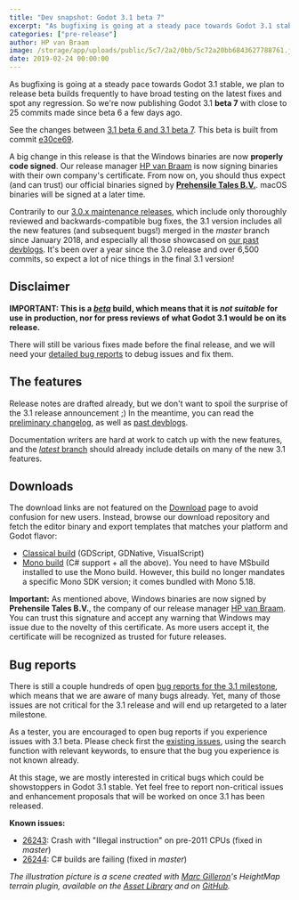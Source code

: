 ```yaml
---
title: "Dev snapshot: Godot 3.1 beta 7"
excerpt: "As bugfixing is going at a steady pace towards Godot 3.1 stable, we plan to release beta builds frequently to have broad testing on the latest fixes and spot any regression. So we're now publishing Godot 3.1 beta 7 with close to 25 commits made since beta 6 a few days ago. This is also the first Godot released to have code signed binaries on Windows!"
categories: ["pre-release"]
author: HP van Braam
image: /storage/app/uploads/public/5c7/2a2/0bb/5c72a20bb6843627788761.jpg
date: 2019-02-24 00:00:00
---
```


As bugfixing is going at a steady pace towards Godot 3.1 stable, we plan to release beta builds frequently to have broad testing on the latest fixes and spot any regression. So we're now publishing Godot 3.1 **beta 7** with close to 25 commits made since beta 6 a few days ago.

See the changes between [3.1 beta 6 and 3.1 beta 7](https://github.com/godotengine/godot/compare/30a4723d9c974daaaf6b8af581b2d66c6b31b119...e30ce69cb44cd31933dc81700d16db2c80727015). This beta is built from commit [e30ce69](https://github.com/godotengine/godot/commit/e30ce69cb44cd31933dc81700d16db2c80727015).

A big change in this release is that the Windows binaries are now **properly code signed**. Our release manager [HP van Braam](https://github.com/hpvb) is now signing binaries with their own company's certificate. From now on, you should thus expect (and can trust) our official binaries signed by **[Prehensile Tales B.V.](https://www.prehensile-tales.com/)**. macOS binaries will be signed at a later time.

Contrarily to our [3.0.x maintenance releases](/article/maintenance-release-godot-3-0-6), which include only thoroughly reviewed and backwards-compatible bug fixes, the 3.1 version includes all the new features (and subsequent bugs!) merged in the *master* branch since January 2018, and especially all those showcased on [our past devblogs](/devblog). It's been over a year since the 3.0 release and over 6,500 commits, so expect a lot of nice things in the final 3.1 version!

## Disclaimer

**IMPORTANT: This is a [*beta*](https://en.wikipedia.org/wiki/Software_release_life_cycle#Beta) build, which means that it is *not suitable* for use in production, nor for press reviews of what Godot 3.1 would be on its release.**

There will still be various fixes made before the final release, and we will need your [detailed bug reports](https://github.com/godotengine/godot/issues) to debug issues and fix them.

## The features

Release notes are drafted already, but we don't want to spoil the surprise of the 3.1 release announcement ;)
In the meantime, you can read the [preliminary changelog](https://github.com/godotengine/godot/blob/master/CHANGELOG.md#unreleased), as well as [past devblogs](/devblog).

Documentation writers are hard at work to catch up with the new features, and the [*latest* branch](http://docs.godotengine.org/en/latest/) should already include details on many of the new 3.1 features.

## Downloads

The download links are not featured on the [Download](/download) page to avoid confusion for new users. Instead, browse our download repository and fetch the editor binary and export templates that matches your platform and Godot flavor:

- [Classical build](https://github.com/godotengine/godot-builds/releases/3.1-beta7) (GDScript, GDNative, VisualScript)
- [Mono build](https://github.com/godotengine/godot-builds/releases/3.1-beta7) (C# support + all the above). You need to have MSbuild installed to use the Mono build. However, this build no longer mandates a specific Mono SDK version; it comes bundled with Mono 5.18.

**Important:** As mentioned above, Windows binaries are now signed by **Prehensile Tales B.V.**, the company of our release manager [HP van Braam](https://github.com/hpvb). You can trust this signature and accept any warning that Windows may issue due to the novelty of this certificate. As more users accept it, the certificate will be recognized as trusted for future releases.

## Bug reports

There is still a couple hundreds of open [bug reports for the 3.1 milestone](https://github.com/godotengine/godot/issues?q=is%3Aopen+is%3Aissue+milestone%3A3.1+label%3Abug), which means that we are aware of many bugs already. Yet, many of those issues are not critical for the 3.1 release and will end up retargeted to a later milestone.

As a tester, you are encouraged to open bug reports if you experience issues with 3.1 beta. Please check first the [existing issues](https://github.com/godotengine/godot/issues), using the search function with relevant keywords, to ensure that the bug you experience is not known already.

At this stage, we are mostly interested in critical bugs which could be showstoppers in Godot 3.1 stable. Yet feel free to report non-critical issues and enhancement proposals that will be worked on once 3.1 has been released.

**Known issues:**
- [26243](https://github.com/godotengine/godot/issues/26243): Crash with "Illegal instruction" on pre-2011 CPUs (fixed in *master*)
- [26244](https://github.com/godotengine/godot/issues/26244): C# builds are failing (fixed in *master*)

*The illustration picture is a scene created with [Marc Gilleron](http://twitter.com/ZylannMP3)'s *HeightMap terrain plugin*, available on the [Asset Library](https://godotengine.org/asset-library/asset/231) and on [GitHub](https://github.com/Zylann/godot_heightmap_plugin).*
